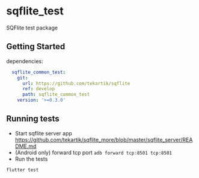 # sqflite_test

SQFlite test package

## Getting Started

dependencies:

```yaml
  sqflite_common_test:
    git:
      url: https://github.com/tekartik/sqflite
      ref: develop
      path: sqflite_common_test
    version: '>=0.3.0'
```

## Running tests

* Start sqflite server app <https://github.com/tekartik/sqflite_more/blob/master/sqflite_server/README.md>
* (Android only) forward tcp port `adb forward tcp:8501 tcp:8501`
* Run the tests

```
flutter test
```